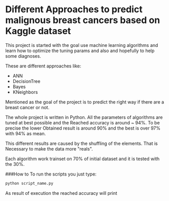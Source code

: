# Different Approaches to predict malignous breast cancers based on Kaggle dataset
This project is started with the goal use machine learning algorithms and learn how to optimize the tuning params and also and hopefully to help some diagnoses.

These are different approaches like:
 + ANN
 + DecisionTree
 + Bayes 
 + KNeighbors
 
Mentioned as the goal of the project is to predict the right way if there are a breast cancer or not.

The whole project is written in Python.
All the parameters of algorithms are tuned at best possible and the Reached accuracy is around ~ 94%.
To be precise the lower Obtained result is around 90% and the best is over 97% with 94% as mean.

This different results are caused by the shuffling of the elements. That is Necessary to make the data more "reals".

Each algorithm work trainset on 70% of initial dataset and it is tested with the 30%.


###How to
To run the scripts you just type:
```python
python script_name.py
```
As result of execution the reached accuracy will print